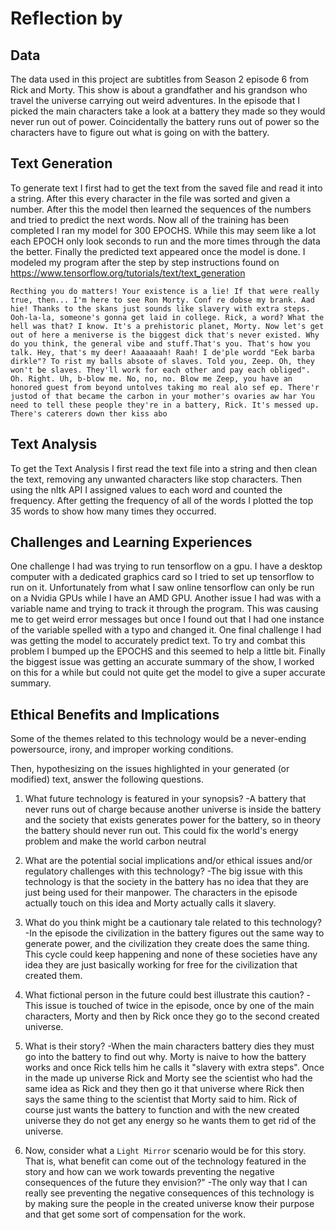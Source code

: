 # Reflection by 

## Data
The data used in this project are subtitles from Season 2 episode 6 from Rick and Morty. This show is about a grandfather and his grandson who travel the universe carrying out weird adventures. In the episode that I picked the main characters take a look at a battery they made so they would never run out of power. Coincidentally the battery runs out of power so the characters have to figure out what is going on with the battery. 

## Text Generation
To generate text I first had to get the text from the saved file and read it into a string. After this every character in the file was sorted and given a number. After this the model then learned the sequences of the numbers and tried to predict the next words. Now all of the training has been completed I ran my model for 300 EPOCHS. While this may seem like a lot each EPOCH only look seconds to run and the more times through the data the better. Finally the predicted text appeared once the model is done. I modeled my program after the step by step instructions found on https://www.tensorflow.org/tutorials/text/text_generation

```
Recthing you do matters! Your existence is a lie! If that were really true, then... I'm here to see Ron Morty. Conf re dobse my brank. Aad hie! Thanks to the skans just sounds like slavery with extra steps. Ooh-la-la, someone's gonna get laid in college. Rick, a word? What the hell was that? I know. It's a prehistoric planet, Morty. Now let's get out of here a meniverse is the biggest dick that's never existed. Why do you think, the general vibe and stuff.That's you. That's how you talk. Hey, that's my deer! Aaaaaaah! Raah! I de'ple wordd "Eek barba dirkle"? To rist my balls absote of slaves. Told you, Zeep. Oh, they won't be slaves. They'll work for each other and pay each obliged". Oh. Right. Uh, b-blow me. No, no, no. Blow me Zeep, you have an honored guest from beyond untolves taking mo real alo sef ep. There'r justod of that became the carbon in your mother's ovaries aw har You need to tell these people they're in a battery, Rick. It's messed up. There's caterers down ther kiss abo
```

## Text Analysis
To get the Text Analysis I first read the text file into a string and then clean the text, removing any unwanted characters like stop characters. Then using the nltk API I assigned values to each word and counted the frequency. After getting the frequency of all of the words I plotted the top 35 words to show how many times they occurred.

## Challenges and Learning Experiences
One challenge I had was trying to run tensorflow on a gpu. I have a desktop computer with a dedicated graphics card so I tried to set up tensorflow to run on it. Unfortunately from what I saw online tensorflow can only be run on a Nvidia GPUs while I have an AMD GPU. Another issue I had was with a variable name and trying to track it through the program. This was causing me to get weird error messages but once I found out that I had one instance of the variable spelled with a typo and changed it. One final challenge I had was getting the model to accurately predict text. To try and combat this problem I bumped up the EPOCHS and this seemed to help a little bit. Finally the biggest issue was getting an accurate summary of the show, I worked on this for a while but could not quite get the model to give a super accurate summary.

## Ethical Benefits and Implications
Some of the themes related to this technology would be a never-ending powersource, irony, and improper working conditions.

Then, hypothesizing on the issues highlighted in your generated (or modified) text, answer the following questions.

1. What future technology is featured in your synopsis?
-A battery that never runs out of charge because another universe is inside the battery and the society that exists generates power for the battery, so in theory the battery should never run out. This could fix the world's energy problem and make the world carbon neutral

2. What are the potential social implications and/or ethical issues and/or regulatory challenges with this technology?
-The big issue with this technology is that the society in the battery has no idea that they are just being used for their manpower. The characters in the episode actually touch on this idea and Morty actually calls it slavery.

3. What do you think might be a cautionary tale related to this technology?
-In the episode the civilization in the battery figures out the same way to generate power, and the civilization they create does the same thing. This cycle could keep happening and none of these societies have any idea they are just basically working for free for the civilization that created them.

4. What fictional person in the future could best illustrate this caution?
-This issue is touched of twice in the episode, once by one of the main characters, Morty and then by Rick once they go to the second created universe.

5. What is their story?
-When the main characters battery dies they must go into the battery to find out why. Morty is naive to how the battery works and once Rick tells him he calls it "slavery with extra steps". Once in the made up universe Rick and Morty see the scientist who had the same idea as Rick and they then go it that universe where Rick then says the same thing to the scientist that Morty said to him. Rick of course just wants the battery to function and with the new created universe they do not get any energy so he wants them to get rid of the universe.

6. Now, consider what a ``Light Mirror`` scenario would be for this story. That is, what benefit can come out of the  technology featured in the story and how can we work towards preventing the negative consequences of the future they envision?"
-The only way that I can really see preventing the negative consequences of this technology is by making sure the people in the created universe know their purpose and that get some sort of compensation for the work.
